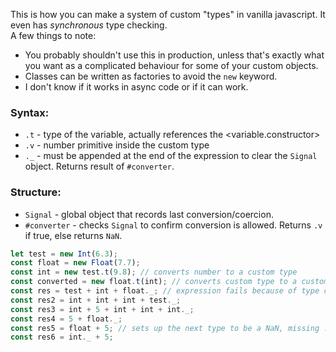 This is how you can make a system of custom "types" in vanilla javascript. It even has *synchronous* type checking.        
A few things to note:      
- You probably shouldn't use this in production, unless that's exactly what you want as a complicated behaviour for some of your custom objects.
- Classes can be written as factories to avoid the `new` keyword.
- I don't know if it works in async code or if it can work.
### Syntax:
- `.t` - type of the variable, actually references the <variable.constructor>
- `.v` - number primitive inside the custom type
- `._` - must be appended at the end of the expression to clear the `Signal` object. Returns result of `#converter`.   
### Structure:    
- `Signal` - global object that records last conversion/coercion.
- `#converter` - checks `Signal` to confirm conversion is allowed. Returns `.v` if true, else returns `NaN`.
```javascript
let test = new Int(6.3);
const float = new Float(7.7);
const int = new test.t(9.8); // converts number to a custom type
const converted = new float.t(int); // converts custom type to a custom type
const res = test + int + float._; // expression fails because of type conflict
const res2 = int + int + int + test._;
const res3 = int + 5 + int + int + int._;
const res4 = 5 + float._;
const res5 = float + 5; // sets up the next type to be a NaN, missing ._
const res6 = int._ + 5;
```
